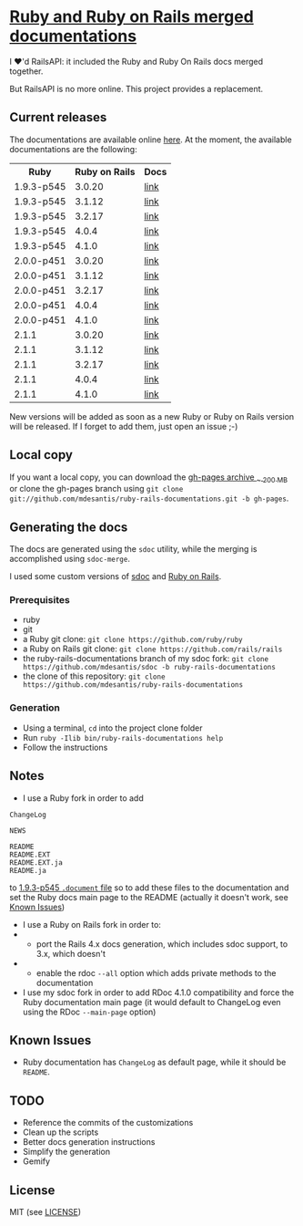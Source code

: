 # [Ruby and Ruby on Rails merged documentations](http://mdesantis.github.io/ruby-rails-documentations/)

I :heart:'d RailsAPI: it included the Ruby and Ruby On Rails docs merged together.

But RailsAPI is no more online. This project provides a replacement.

## Current releases

The documentations are available online [here](http://mdesantis.github.io/ruby-rails-documentations/). At the moment, the available documentations are the following:

<table>
  <tr>
    <th>Ruby</th>
    <th>Ruby on Rails</th>
    <th>Docs</th>
  </tr>
  <tr>
    <td>1.9.3-p545</td>
    <td>3.0.20</td>
    <td><a href="http://mdesantis.github.io/ruby-rails-documentations/Ruby v1.9.3-p545, Ruby on Rails v3.0.20/index.html">link</a></td>
  </tr>
  <tr>
    <td>1.9.3-p545</td>
    <td>3.1.12</td>
    <td><a href="http://mdesantis.github.io/ruby-rails-documentations/Ruby v1.9.3-p545, Ruby on Rails v3.1.12/index.html">link</a></td>
  </tr>
  <tr>
    <td>1.9.3-p545</td>
    <td>3.2.17</td>
    <td><a href="http://mdesantis.github.io/ruby-rails-documentations/Ruby v1.9.3-p545, Ruby on Rails v3.2.17/index.html">link</a></td>
  </tr>
  <tr>
    <td>1.9.3-p545</td>
    <td>4.0.4</td>
    <td><a href="http://mdesantis.github.io/ruby-rails-documentations/Ruby v1.9.3-p545, Ruby on Rails v4.0.4/index.html">link</a></td>
  </tr>
  <tr>
    <td>1.9.3-p545</td>
    <td>4.1.0</td>
    <td><a href="http://mdesantis.github.io/ruby-rails-documentations/Ruby v1.9.3-p545, Ruby on Rails v4.1.0/index.html">link</a></td>
  </tr>
  <tr>
    <td>2.0.0-p451</td>
    <td>3.0.20</td>
    <td><a href="http://mdesantis.github.io/ruby-rails-documentations/Ruby v2.0.0-p451, Ruby on Rails v3.0.20/index.html">link</a></td>
  </tr>
  <tr>
    <td>2.0.0-p451</td>
    <td>3.1.12</td>
    <td><a href="http://mdesantis.github.io/ruby-rails-documentations/Ruby v2.0.0-p451, Ruby on Rails v3.1.12/index.html">link</a></td>
  </tr>
  <tr>
    <td>2.0.0-p451</td>
    <td>3.2.17</td>
    <td><a href="http://mdesantis.github.io/ruby-rails-documentations/Ruby v2.0.0-p451, Ruby on Rails v3.2.17/index.html">link</a></td>
  </tr>
  <tr>
    <td>2.0.0-p451</td>
    <td>4.0.4</td>
    <td><a href="http://mdesantis.github.io/ruby-rails-documentations/Ruby v2.0.0-p451, Ruby on Rails v4.0.4/index.html">link</a></td>
  </tr>
  <tr>
    <td>2.0.0-p451</td>
    <td>4.1.0</td>
    <td><a href="http://mdesantis.github.io/ruby-rails-documentations/Ruby v2.0.0-p451, Ruby on Rails v4.1.0/index.html">link</a></td>
  </tr>
  <tr>
    <td>2.1.1</td>
    <td>3.0.20</td>
    <td><a href="http://mdesantis.github.io/ruby-rails-documentations/Ruby v2.1.1, Ruby on Rails v3.0.20/index.html">link</a></td>
  </tr>
  <tr>
    <td>2.1.1</td>
    <td>3.1.12</td>
    <td><a href="http://mdesantis.github.io/ruby-rails-documentations/Ruby v2.1.1, Ruby on Rails v3.1.12/index.html">link</a></td>
  </tr>
  <tr>
    <td>2.1.1</td>
    <td>3.2.17</td>
    <td><a href="http://mdesantis.github.io/ruby-rails-documentations/Ruby v2.1.1, Ruby on Rails v3.2.17/index.html">link</a></td>
  </tr>
  <tr>
    <td>2.1.1</td>
    <td>4.0.4</td>
    <td><a href="http://mdesantis.github.io/ruby-rails-documentations/Ruby v2.1.1, Ruby on Rails v4.0.4/index.html">link</a></td>
  </tr>
  <tr>
    <td>2.1.1</td>
    <td>4.1.0</td>
    <td><a href="http://mdesantis.github.io/ruby-rails-documentations/Ruby v2.1.1, Ruby on Rails v4.1.0/index.html">link</a></td>
  </tr>
</table>

New versions will be added as soon as a new Ruby or Ruby on Rails version will be released. If I forget to add them, just open an issue ;-)

## Local copy

If you want a local copy, you can download the [gh-pages archive <sub> ~ 200 MB</sub>](https://github.com/mdesantis/ruby-rails-documentations/archive/gh-pages.zip) or clone the gh-pages branch using `git clone git://github.com/mdesantis/ruby-rails-documentations.git -b gh-pages`.

## Generating the docs

The docs are generated using the `sdoc` utility, while the merging is accomplished using `sdoc-merge`.

I used some custom versions of [sdoc](https://github.com/mdesantis/sdoc/tree/ruby-rails-documentations) and [Ruby on Rails](https://github.com/mdesantis/rails/tree/ruby-rails-documentations).

### Prerequisites

* ruby
* git
* a Ruby git clone: `git clone https://github.com/ruby/ruby`
* a Ruby on Rails git clone: `git clone https://github.com/rails/rails`
* the ruby-rails-documentations branch of my sdoc fork: `git clone https://github.com/mdesantis/sdoc -b ruby-rails-documentations`
* the clone of this repository: `git clone https://github.com/mdesantis/ruby-rails-documentations`

### Generation

* Using a terminal, `cd` into the project clone folder
* Run `ruby -Ilib bin/ruby-rails-documentations help`
* Follow the instructions

## Notes

* I use a Ruby fork in order to add

```
ChangeLog

NEWS

README
README.EXT
README.EXT.ja
README.ja
```

to [1.9.3-p545 `.document` file](https://github.com/ruby/ruby/blob/v1_9_3_545/.document) so to add these files to the documentation and set the Ruby docs main page to the README (actually it doesn't work, see [Known Issues](#known-issues))

* I use a Ruby on Rails fork in order to:
* * port the Rails 4.x docs generation, which includes sdoc support, to 3.x, which doesn't
* * enable the rdoc `--all` option which adds private methods to the documentation
* I use my sdoc fork in order to add RDoc 4.1.0 compatibility and force the Ruby documentation main page (it would default to ChangeLog even using the RDoc `--main-page` option)

## Known Issues

* Ruby documentation has `ChangeLog` as default page, while it should be `README`.

## TODO

* Reference the commits of the customizations
* Clean up the scripts
* Better docs generation instructions
* Simplify the generation
* Gemify

## License

MIT (see [LICENSE](LICENSE))